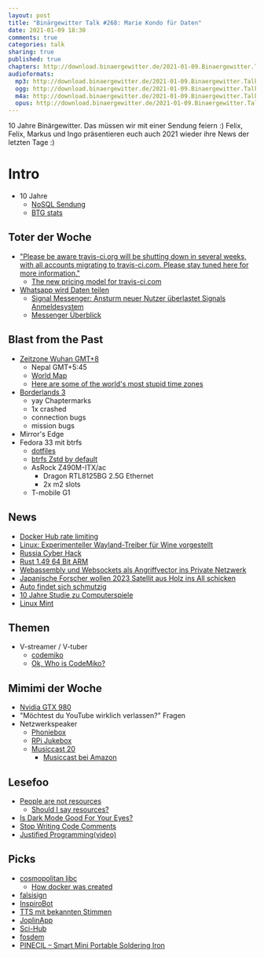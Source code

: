 ```yaml
---
layout: post
title: "Binärgewitter Talk #268: Marie Kondo für Daten"
date: 2021-01-09 18:30
comments: true
categories: talk
sharing: true
published: true
chapters: http://download.binaergewitter.de/2021-01-09.Binaergewitter.Talk.268.chapters.txt
audioformats:
  mp3: http://download.binaergewitter.de/2021-01-09.Binaergewitter.Talk.268.mp3
  ogg: http://download.binaergewitter.de/2021-01-09.Binaergewitter.Talk.268.ogg
  m4a: http://download.binaergewitter.de/2021-01-09.Binaergewitter.Talk.268.m4a
  opus: http://download.binaergewitter.de/2021-01-09.Binaergewitter.Talk.268.opus
---
```

10 Jahre Binärgewitter. Das müssen wir mit einer Sendung feiern :)
Felix, Felix, Markus und Ingo präsentieren euch auch 2021 wieder ihre News der letzten Tage :)

# Intro
- 10 Jahre
  * [NoSQL Sendung](http://blog.binaergewitter.de/2011/01/09/binaergewitter-number-1-nosql/ )
  * [BTG stats]( https://github.com/Binaergewitter/stats )

## Toter der Woche
- ["Please be aware travis-ci.org will be shutting down in several weeks, with all accounts migrating to travis-ci.com. Please stay tuned here for more information."]( https://docs.travis-ci.com/user/migrate/open-source-repository-migration )
  * [The new pricing model for travis-ci.com](https://blog.travis-ci.com/2020-11-02-travis-ci-new-billing)
- [Whatsapp wird Daten teilen]( https://www.heise.de/news/WhatsApp-aendert-Nutzungsbedingungen-Daten-werden-mit-Facebook-geteilt-5005893.html )
  * [Signal Messenger: Ansturm neuer Nutzer überlastet Signals Anmeldesystem](https://www.heise.de/news/Signal-Messenger-Ansturm-neuer-Nutzer-ueberlastet-Signals-Anmeldesystem-5018215.html)
  * [Messenger Überblick]( https://wiki.piratenpartei.de/Sichere_Messenger )

## Blast from the Past
- [Zeitzone Wuhan GMT+8]( http://blog.binaergewitter.de/2020/12/30/binaergewitter-talk-number-267-rss-abo-auf-sterben/#isso-1852 )
  * Nepal GMT+5:45
  * [World Map]( https://upload.wikimedia.org/wikipedia/commons/8/88/World_Time_Zones_Map.png )
  * [Here are some of the world's most stupid time zones](https://citymonitor.ai/horizons/here-are-some-worlds-most-stupid-time-zones-2863)
- [Borderlands 3]( http://blog.binaergewitter.de/2020/04/18/binaergewitter-talk-number-252-kannste-so-sagen/ )
  * yay Chaptermarks
  * 1x crashed
  * connection bugs
  * mission bugs
- Mirror's Edge
- Fedora 33 mit btrfs
  * [dotfiles]( https://github.com/fliiiix/dotfiles )
  * [btrfs Zstd by default](https://www.phoronix.com/scan.php?page=news_item&px=Fedora-34-Btrfs-Zstd-Default )
  * AsRock Z490M-ITX/ac
    - Dragon RTL8125BG 2.5G Ethernet
    - 2x m2 slots
  * T-mobile G1

## News
- [Docker Hub rate limiting]( https://www.docker.com/blog/what-you-need-to-know-about-upcoming-docker-hub-rate-limiting/ )
- [Linux: Experimenteller Wayland-Treiber für Wine vorgestellt](https://www.heise.de/news/Linux-Experimenteller-Wayland-Treiber-fuer-Wine-vorgestellt-4995698.html)
- [Russia Cyber Hack]( https://www.nytimes.com/2021/01/06/us/politics/russia-cyber-hack.html )
- [Rust 1.49 64 Bit ARM]( https://www.heise.de/news/Rust-1-49-0-hebt-Linux-64-Bit-ARM-auf-hoechste-Support-Stufe-5002855.html )
- [Webassembly und Websockets als Angriffvector ins Private Netzwerk ]( https://www.heise.de/news/l-f-Security-Albtraum-SMB-im-Browser-5005070.html )
- [Japanische Forscher wollen 2023 Satellit aus Holz ins All schicken]( https://www.heise.de/news/Japanische-Forscher-wollen-2023-Satellit-aus-Holz-ins-All-schicken-5002208.html )
- [Auto findet sich schmutzig]( https://www.heise.de/news/Patentantrag-Auto-findet-sich-schmutzig-und-faehrt-in-die-Waschstrasse-5003427.html )
- [10 Jahre Studie zu Computerspiele](https://www.heise.de/news/10-Jahres-Studie-Gewalthaltige-Computerspiele-machen-nicht-aggressiver-5001938.html )
- [Linux Mint](https://www.heise.de/news/Linux-Mint-20-1-Cinnamon-4-8-Desktop-und-Detailverbesserungen-5018286.html )

## Themen
- V-streamer / V-tuber
  * [codemiko]( https://www.twitch.tv/codemiko )
  * [Ok, Who is CodeMiko?]( https://www.youtube.com/watch?v=CsQjxEd-gsw )

## Mimimi der Woche
- [Nvidia GTX 980](https://www.if-not-true-then-false.com/2015/fedora-nvidia-guide/)
- "Möchtest du YouTube wirklich verlassen?" Fragen
- Netzwerkspeaker
  * [Phoniebox](http://phoniebox.de/ )
  * [RPi Jukebox](https://github.com/MiczFlor/RPi-Jukebox-RFID )
  * [Musiccast 20](https://de.yamaha.com/de/products/audio_visual/desktop_audio/musiccast_20/index.html )
     - [Musiccast bei Amazon](https://amzn.to/2L7NIY9)

## Lesefoo
- [People are not resources]( https://vshn.ch/en/blog/people-are-not-resources/ )
  * [Should I say resources?](https://twitter.com/ewebber/status/979374038144421894 )
- [Is Dark Mode Good For Your Eyes?]( https://kevq.uk/is-dark-mode-such-a-good-idea/ )
- [Stop Writing Code Comments]( https://blog.usejournal.com/stop-writing-code-comments-28fef5272752 )
- [Justified Programming(video)]( https://www.youtube.com/watch?v=OrQ9swvm_VA )

## Picks
- [cosmopolitan libc]( https://justine.lol/cosmopolitan/index.html )
  * [How docker was created]( https://i.imgur.com/3eTKEZp.jpg )
- [falsisign](https://gitlab.com/edouardklein/falsisign)
- [InspiroBot]( https://inspirobot.me/ )
- [TTS mit bekannten Stimmen]( https://15.ai )
- [JoplinApp](https://joplinapp.org/ )
- [Sci-Hub]( https://twitter.com/NathOnSecurity/status/1347554046635364354 )
- [fosdem]( https://fosdem.org/2021/ )
- [PINECIL – Smart Mini Portable Soldering Iron](https://pine64.com/product/pinecil-smart-mini-portable-soldering-iron/?v=0446c16e2e66)
